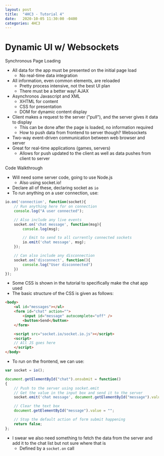 ```yaml
---
layout: post
title:  "4HC3 - Tutorial 4"
date:   2020-10-05 11:30:00 -0400
categories: 4HC3
---
```


Dynamic UI w/ Websockets
===

Synchronous Page Loading
- All data for the app must be presented on the initial page load
    - No real-time data integration
- All information, even common elements, are reloaded
    - Pretty process intensive, not the best UI plan
    - There must be a better way!
AJAX
- Asynchronos Javascript and XML
    - XHTML for content
    - CSS for presentation
    - DOM for dynamic content display
- Client makes a request to the server ("pull"), and the server gives it data to display
    - This can be done after the page is loaded, no information required
    - How to push data from frontend to server though?
Websockets
- Two-way event-driven communication between web browser and server
- Great for real-time applications (games, servers)
    - Allows for push updated to the client as well as data pushes from client to server

Code Walkthrough
- Will need some server code, going to use Node.js
    - Also using socket.io!
- Declare all of these, declaring socket as `io`
- To run anything on a user connection, use:  
```js
io.on('connection', function(socket){
    // Run anything here for on connection
    console.log("A user connected");

    // Also include any live events
    socket.on('chat message', function(msg){
        console.log(msg);

        // Emit to send to all currently connected sockets
        io.emit('chat message', msg);
    });

    // Can also include any disconnection
    socket.on('disconnect', function(){
        console.log("User disconnected")
    })
});
```
- Some CSS is shown in the tutorial to specifically make the chat app used
- The basic structure of the CSS is given as follows:  
```html
<body>
    <ul id="messages"></ul>
    <form id="chat" action="">
        <input id="message" autocomplete="off" />
        <button>Send</button>
    </form>

    <script src="socket.io/socket.io.js"></script>
    <script>
    // All JS goes here
    </script>
</body>
```
- To run on the frontend, we can use:  
```js
var socket = io();

document.getElementById("chat").onsubmit = function() 
{
    // Push to the server using socket.emit
    // Get the value in the input box and send it to the server
    socket.emit('chat message', document.getElementById("message").value);

    // Clear the text box
    document.getElementById("message").value = "";

    // Stop the default action of form submit happening
    return false;
};
```
- I swear we also need something to fetch the data from the server and add it to the chat list but not sure where that is
    - Defined by a `socket.on` call